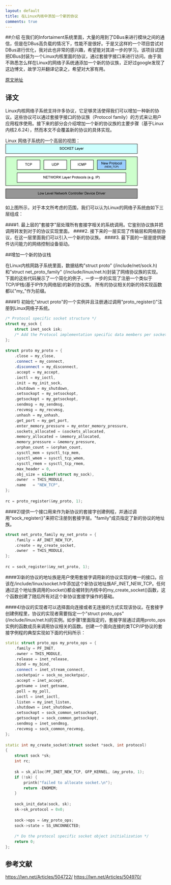 ```yaml
---
layout: default
title: 在Linux内核中添加一个新的协议
comments: true
---
```

##介绍
在我们的Infortaiment系统里面，大量的用到了DBus来进行模块之间的通信，但是在DBus高负载的情况下，性能不是很好。于是又这样的一个项目尝试对DBus进行优化，我对此也非常的感兴趣，希望能对其进一步的学习。该项目试图把DBus封装为一个Linux内核里面的协议，通过套接字接口来进行访问。由于我不熟悉怎么样在Linux的网络子系统通添加一个新的协议族，正好过google发现了这边博文，故学习并翻译记录之，希望对大家有用。

[原文地址](https://linuxwarrior.wordpress.com/2008/12/02/add-a-new-protocol-to-linux-kernel/)

## 译文
Linux内核网络子系统支持许多协议，它足够灵活使得我们可以增加一种新的协议。这些协议可以通过套接字接口的协议族（Protocol
family）的方式来让用户应用程序使用。接下来的部分会介绍增加一个新的协议族的主要步骤（基于Linux内核2.6.24），然而本文不会覆盖新的协议的具体实现。

Linux 网络子系统的一个高层的视图：
![high-level-architecture](../images/socket1.jpg)

如上图所示，对于本文所考虑的范围，我们可以认为Linux的网络子系统由如下三层组成：

####1. 最上层的"套接字"层处理所有套接字相关的系统调用。它鉴别协议族并把调用转发到对于的协议实现里面。
####2. 接下来的一层实现了传输层和网络层协议，在这一层里面我们可以引入一个新的协议族。
####3. 最下面的一层是提供硬件访问能力的网络控制设备驱动。

##增加一个新的协议栈

在Linux内核网路子系统里面，数据结构"struct proto" (/include/net/sock.h)和"struct net_proto_family" (/include/linux/net.h)封装了网络协议族的实现。 下面的这些代码展示了一个简化的例子，一步一步的实现了注册一个类似于TCP/IP栈(基于IP作为网络层)的新的协议族。 所有的协议相关的新的待实现函数都以"my_"作为前缀。

####1) 初始化"struct
proto"的一个实例并且注册通过调用"proto_register()"注册到Linux网络子系统。

``` cpp
/* Protocol specific socket structure */
struct my_sock {
    struct inet_sock isk;
    /* Add the Protocol implementation specific data members per socket here from here on */
};

struct proto my_proto = {
    .close = my_close,
    .connect = my_connect,
    .disconnect = my_disconnect,
    .accept = my_accept,
    .ioctl = my_ioctl,
    .init = my_init_sock,
    .shutdown = my_shutdown,
    .setsockopt = my_setsockopt,
    .getsockopt = my_getsockopt,
    .sendmsg = my_sendmsg,
    .recvmsg = my_recvmsg,
    .unhash = my_unhash,
    .get_port = my_get_port,
    .enter_memory_pressure = my_enter_memory_pressure,
    .sockets_allocated = &sockets_allocated,
    .memory_allocated = &memory_allocated,
    .memory_pressure = &memory_pressure,
    .orphan_count = &orphan_count,
    .sysctl_mem = sysctl_tcp_mem,
    .sysctl_wmem = sysctl_tcp_wmem,
    .sysctl_rmem = sysctl_tcp_rmem,
    .max_header = 0,
    .obj_size = sizeof(struct my_sock),
    .owner	= THIS_MODULE,
    .name	= "NEW_TCP",
};

rc = proto_register(&my_proto, 1);
```

####2)提供一个接口用来作为新协议的套接字创建例程，并通过调用"sock_register()"来把它注册到套接字层。"family"成员指定了新的协议的地址族。

``` cpp
struct net_proto_family my_net_proto = {
    .family = AF_INET_NEW_TCP,
    .create = my_create_socket,
    .owner	= THIS_MODULE,
};

rc = sock_register(&my_net_proto, 1);
```

####3)新的协议的地址族是用户使用套接字调用新的协议实现的唯一的接口。应该在/include/linux/socket.h中添加这个新协议地址族AF_INET_NEW_TCP。任何通过这个地址族调用的socket()都会被转到内核中的my_create_socket()函数，这个函数创建了随后所有对这个新协议套接字操作的基础。

####4)协议的实现者可以选择面向连接或者无连接的方式实现该协议。在套接字创建例程里，协议的实现者需要指定一个"struct proto_ops"
(/include/linux/net.h)的实例。如步骤1里面指定的，套接字层通过调用proto_ops实例的函数成员来调用协议相关的函数。创建一个面向连接的类TCP/IP协议的套接字例程的典型实现如下面的代码所示：

```cpp
static struct proto_ops my_proto_ops = {
    .family = PF_INET,
    .owner = THIS_MODULE,
    .release = inet_release,
    .bind = my_bind,
    .connect = inet_stream_connect,
    .socketpair = sock_no_socketpair,
    .accept = inet_accept,
    .getname = inet_getname,
    .poll = my_poll,
    .ioctl = inet_ioctl,
    .listen = my_inet_listen,
    .shutdown = inet_shutdown,
    .setsockopt = sock_common_setsockopt,
    .getsockopt = sock_common_getsockopt,
    .sendmsg = inet_sendmsg,
    .recvmsg = sock_common_recvmsg,
};

static int my_create_socket(struct socket *sock, int protocol)
{
    struct sock *sk;
    int rc; 
    
    sk = sk_alloc(PF_INET_NEW_TCP, GFP_KERNEL, &my_proto, 1);
    if (!sk) {
        printk("failed to allocate socket.\n");
        return -ENOMEM;
    } 
    
    sock_init_data(sock, sk);
    sk->sk_protocol = 0x0; 
    
    sock->ops = &my_proto_ops;
    sock->state = SS_UNCONNECTED; 
    
    /* Do the protocol specific socket object initialization */
    return 0;
};
```

## 参考文献
https://lwn.net/Articles/504722/
https://lwn.net/Articles/504970/


